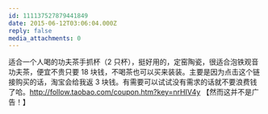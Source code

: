 ```yaml
---
id: 111137527879441849
date: 2015-06-12T03:06:04.000Z
reply: false
media_attachments: 0
---
```


适合一个人喝的功夫茶手抓杯（2 只杯），挺好用的，定窑陶瓷，很适合泡铁观音功夫茶，便宜不贵只要 18 块钱，不喝茶也可以买来装装。主要是因为点击这个链接购买的话，淘宝会给我返 3 块钱。有需要可以试试没有需求的话就不要浪费钱了哈。http://follow.taobao.com/coupon.htm?key=nrHIV4y 【然而这并不是广告！】


